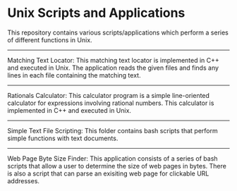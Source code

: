 # Unix Scripts and Applications

This repository contains various scripts/applications which perform a series of different functions in Unix.

---

Matching Text Locator: This matching text locator is implemented in C++ and executed in Unix. The application reads the given files and finds any lines in each file containing the matching text.

---

Rationals Calculator: This calculator program is a simple line-oriented calculator for expressions involving rational numbers. This calculator is implemented in C++ and executed in Unix.

---

Simple Text File Scripting: This folder contains bash scripts that perform simple functions with text documents.

---

Web Page Byte Size Finder: This application consists of a series of bash scripts that allow a user to determine the size of web pages in bytes. There is also a script that can parse an exisiting web page for clickable URL addresses.

